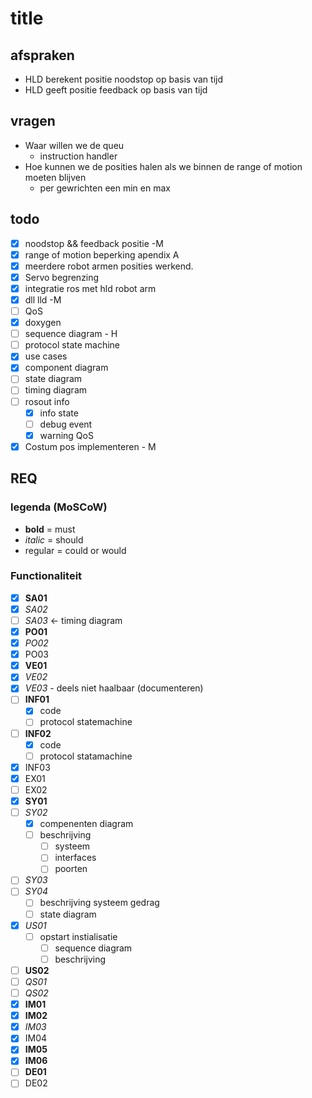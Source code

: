 # title

## afspraken

* HLD berekent positie noodstop op basis van tijd
* HLD geeft positie feedback op basis van tijd

## vragen

* Waar willen we de queu
  * instruction handler
* Hoe kunnen we de posities halen als we binnen de range of motion moeten blijven
  * per gewrichten een min en max

## todo

* [x] noodstop && feedback positie -M
* [x] range of motion beperking apendix A
* [x] meerdere robot armen posities werkend.
* [x] Servo begrenzing
* [x] integratie ros met hld robot arm
* [x] dll lld -M
* [ ] QoS
* [x] doxygen
* [ ] sequence diagram - H
* [ ] protocol state machine
* [x] use cases
* [x] component diagram
* [ ] state diagram
* [ ] timing diagram
* [ ] rosout info
  * [x] info state
  * [ ] debug event
  * [x] warning QoS
* [x] Costum pos implementeren - M

## REQ

### legenda (MoSCoW)

* **bold** = must
* *italic* = should
* regular = could or would

### Functionaliteit

* [x] **SA01**
* [x] *SA02*
* [ ] *SA03* <- timing diagram
* [x] **PO01**
* [x] *PO02*
* [x] PO03
* [x] **VE01**
* [x] *VE02*
* [x] *VE03* - deels niet haalbaar (documenteren)
* [ ] **INF01**
  * [x] code
  * [ ] protocol statemachine
* [ ] **INF02**
  * [x] code
  * [ ] protocol statamachine
* [x] INF03
* [x] EX01
* [ ] EX02
* [x] **SY01**
* [ ] *SY02*
  * [x] compenenten diagram
  * [ ] beschrijving
    * [ ] systeem
    * [ ] interfaces
    * [ ] poorten
* [ ] *SY03*
* [ ] *SY04*
  * [ ] beschrijving systeem gedrag
  * [ ] state diagram
* [x] *US01*
  * [ ] opstart instialisatie
    * [ ] sequence diagram
    * [ ] beschrijving
* [ ] **US02**
* [ ] *QS01*
* [ ] *QS02*
* [x] **IM01**
* [x] **IM02**
* [X] *IM03*
* [x] IM04
* [X] **IM05**
* [x] **IM06**
* [ ] **DE01**
* [ ] DE02